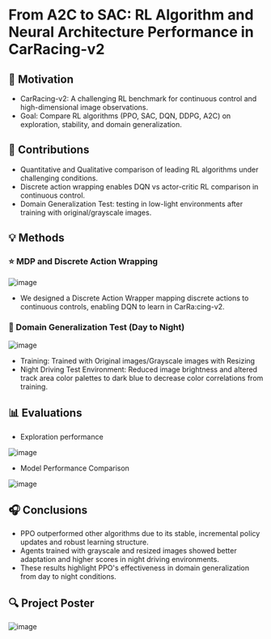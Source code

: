 # From A2C to SAC: RL Algorithm and Neural Architecture Performance in CarRacing-v2

## 🥇 Motivation
- CarRacing-v2: A challenging RL benchmark for continuous control and high-dimensional image observations.
- Goal: Compare RL algorithms (PPO, SAC, DQN, DDPG, A2C) on exploration, stability, and domain generalization.

## 📢 Contributions
- Quantitative and Qualitative comparison of leading RL algorithms under challenging conditions.
- Discrete action wrapping enables DQN vs actor-critic RL comparison in continuous control.
- Domain Generalization Test: testing in low-light environments after training with original/grayscale images.

## 💡 Methods
### ⭐ MDP and Discrete Action Wrapping
![image](https://github.com/user-attachments/assets/e0b45dcf-eb04-48f0-8d7f-bbdbc3a96383)

- We designed a Discrete Action Wrapper mapping discrete actions to continuous controls, enabling DQN to learn in CarRa:cing-v2.

### 🌙 Domain Generalization Test (Day to Night)
![image](https://github.com/user-attachments/assets/812a2ed6-c170-4cae-bed5-2e9b09cff7f3)

- Training: Trained with Original images/Grayscale images with Resizing
- Night Driving Test Environment: Reduced image brightness and altered track area color palettes to dark blue to decrease color correlations from training.

## 📊 Evaluations
- Exploration performance
  
![image](https://github.com/user-attachments/assets/780135b9-f4b2-4097-8f63-12312701b49b)

- Model Performance Comparison
  
![image](https://github.com/user-attachments/assets/cb8ba30d-1994-4d2a-a8bc-bf0c97d32b5d)

## 🎧 Conclusions
- PPO outperformed other algorithms due to its stable, incremental policy updates and robust learning structure.
- Agents trained with grayscale and resized images showed better adaptation and higher scores in night driving environments.
- These results highlight PPO's effectiveness in domain generalization from day to night conditions.


## 🔍 Project Poster


![image](https://github.com/user-attachments/assets/bf7d9fd1-5028-4db8-8ffe-f8f3ebeb1c53)
